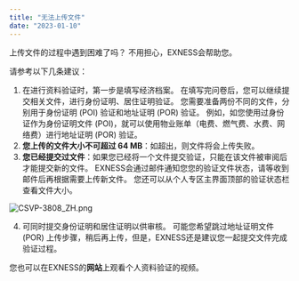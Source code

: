 ```yaml
---
title: "无法上传文件"
date: "2023-01-10"
---
```


上传文件的过程中遇到困难了吗？ 不用担心，EXNESS会帮助您。

请参考以下几条建议：

1. 在进行资料验证时，第一步是填写经济档案。 在填写完问卷后，您可以继续提交相关文件，进行身份证明、居住证明验证。 您需要准备两份不同的文件，分别用于身份证明 (POI) 验证和地址证明 (POR) 验证。 例如，如您使用过身份证作为身份证明文件 (POI)，就可以使用物业账单（电费、燃气费、水费、网络费）进行地址证明 (POR) 验证。
2. **您上传的文件大小不可超过 64 MB**：如超出，则文件将会上传失败。
3. **您已经提交过文件**：如果您已经将一个文件提交验证，只能在该文件被审阅后才能提交新的文件。 EXNESS会通过邮件通知您您的验证文件状态，请等收到邮件后再根据需要上传新文件。 您还可以从个人专区主界面顶部的验证状态栏查看文件大小。

![CSVP-3808_ZH.png](https://cdn.jsdelivr.net/gh/jarlin8/OSS@main/exhelp/CSVP-3808_ZH.png)

4. 可同时提交身份证明和居住证明以供审核。 可能您希望跳过地址证明文件 (POR) 上传步骤，稍后再上传，但是，EXNESS还是建议您一起提交文件完成验证过程。

您也可以在EXNESS的**网站**上观看个人资料验证的视频。
